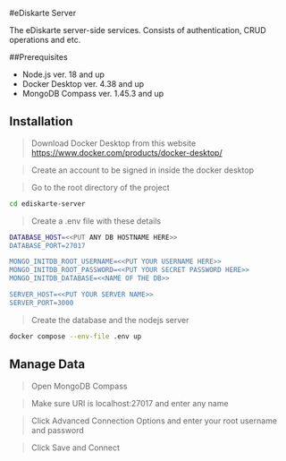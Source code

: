 #eDiskarte Server

The eDiskarte server-side services. Consists of authentication, CRUD operations and etc.

##Prerequisites
- Node.js ver. 18 and up
- Docker Desktop ver. 4.38 and up
- MongoDB Compass ver. 1.45.3 and up



## Installation

> Download Docker Desktop from this website https://www.docker.com/products/docker-desktop/
 
> Create an account to be signed in inside the docker desktop

> Go to the root directory of the project

```bash
cd ediskarte-server
```
> Create a .env file with these details

```bash
DATABASE_HOST=<<PUT ANY DB HOSTNAME HERE>>
DATABASE_PORT=27017

MONGO_INITDB_ROOT_USERNAME=<<PUT YOUR USERNAME HERE>>
MONGO_INITDB_ROOT_PASSWORD=<<PUT YOUR SECRET PASSWORD HERE>>
MONGO_INITDB_DATABASE=<<NAME OF THE DB>>

SERVER_HOST=<<PUT YOUR SERVER NAME>>
SERVER_PORT=3000
```

> Create the database and the nodejs server

```bash
docker compose --env-file .env up
```
## Manage Data

> Open MongoDB Compass

> Make sure URI is localhost:27017 and enter any name

> Click Advanced Connection Options and enter your root username and password

> Click Save and Connect 
